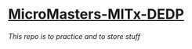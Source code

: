 # [MicroMasters-MITx-DEDP](https://micromasters.mit.edu/dashboard/)
###### This repo is to practice and to store stuff 
